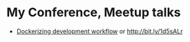# My Conference, Meetup talks

* [Dockerizing development workflow](http://go-talks.appspot.com/github.com/halyph/talks/2015/dockerizing_development_workflow.slide) or http://bit.ly/1d5sALr

